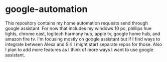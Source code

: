 # google-automation
This repository contains my home automation requests send through google assistant. For now that includes my windows 10 pc, phillips hue lights, chrome cast, logitech harmony hub, apple tv, google home hub, and amazon fire tv. I'm focusing mostly on google assistant but if I find ways to integrate between Alexa and Siri I might start separate repos for those. Also I plan to add more features as I think of more ways I want to use google assistant. 
